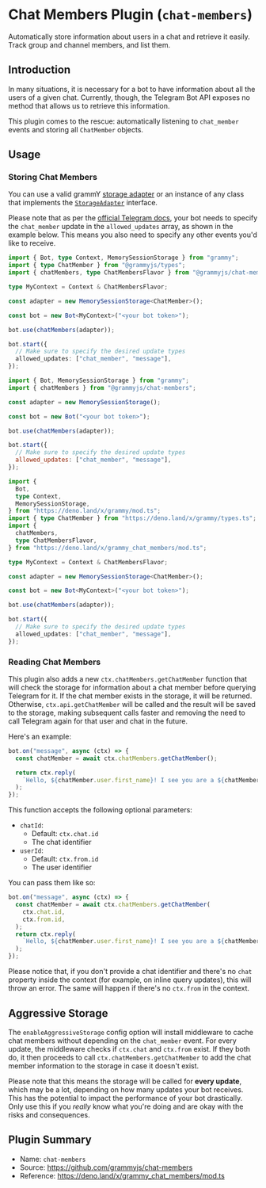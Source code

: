 # Chat Members Plugin (`chat-members`)

Automatically store information about users in a chat and retrieve it easily.
Track group and channel members, and list them.

## Introduction

In many situations, it is necessary for a bot to have information about all the users of a given chat.
Currently, though, the Telegram Bot API exposes no method that allows us to retrieve this information.

This plugin comes to the rescue: automatically listening to `chat_member` events and storing all `ChatMember` objects.

## Usage

### Storing Chat Members

You can use a valid grammY [storage adapter](./session.md#known-storage-adapters) or an instance of any class that implements the [`StorageAdapter`](https://deno.land/x/grammy/mod.ts?s=StorageAdapter) interface.

Please note that as per the [official Telegram docs](https://core.telegram.org/bots/api#getupdates), your bot needs to specify the `chat_member` update in the `allowed_updates` array, as shown in the example below.
This means you also need to specify any other events you'd like to receive.

<CodeGroup>
  <CodeGroupItem title="TypeScript" active>

```ts
import { Bot, type Context, MemorySessionStorage } from "grammy";
import { type ChatMember } from "@grammyjs/types";
import { chatMembers, type ChatMembersFlavor } from "@grammyjs/chat-members";

type MyContext = Context & ChatMembersFlavor;

const adapter = new MemorySessionStorage<ChatMember>();

const bot = new Bot<MyContext>("<your bot token>");

bot.use(chatMembers(adapter));

bot.start({
  // Make sure to specify the desired update types
  allowed_updates: ["chat_member", "message"],
});
```

</CodeGroupItem>

<CodeGroupItem title="JavaScript">

```js
import { Bot, MemorySessionStorage } from "grammy";
import { chatMembers } from "@grammyjs/chat-members";

const adapter = new MemorySessionStorage();

const bot = new Bot("<your bot token>");

bot.use(chatMembers(adapter));

bot.start({
  // Make sure to specify the desired update types
  allowed_updates: ["chat_member", "message"],
});
```

</CodeGroupItem>

<CodeGroupItem title="Deno">

```ts
import {
  Bot,
  type Context,
  MemorySessionStorage,
} from "https://deno.land/x/grammy/mod.ts";
import { type ChatMember } from "https://deno.land/x/grammy/types.ts";
import {
  chatMembers,
  type ChatMembersFlavor,
} from "https://deno.land/x/grammy_chat_members/mod.ts";

type MyContext = Context & ChatMembersFlavor;

const adapter = new MemorySessionStorage<ChatMember>();

const bot = new Bot<MyContext>("<your bot token>");

bot.use(chatMembers(adapter));

bot.start({
  // Make sure to specify the desired update types
  allowed_updates: ["chat_member", "message"],
});
```

</CodeGroupItem>

</CodeGroup>

### Reading Chat Members

This plugin also adds a new `ctx.chatMembers.getChatMember` function that will check the storage for information about a chat member before querying Telegram for it.
If the chat member exists in the storage, it will be returned.
Otherwise, `ctx.api.getChatMember` will be called and the result will be saved to the storage, making subsequent calls faster and removing the need to call Telegram again for that user and chat in the future.

Here's an example:

```ts
bot.on("message", async (ctx) => {
  const chatMember = await ctx.chatMembers.getChatMember();

  return ctx.reply(
    `Hello, ${chatMember.user.first_name}! I see you are a ${chatMember.status} of this chat!`,
  );
});
```

This function accepts the following optional parameters:

- `chatId`:
  - Default: `ctx.chat.id`
  - The chat identifier
- `userId`:
  - Default: `ctx.from.id`
  - The user identifier

You can pass them like so:

```ts
bot.on("message", async (ctx) => {
  const chatMember = await ctx.chatMembers.getChatMember(
    ctx.chat.id,
    ctx.from.id,
  );
  return ctx.reply(
    `Hello, ${chatMember.user.first_name}! I see you are a ${chatMember.status} of this chat!`,
  );
});
```

Please notice that, if you don't provide a chat identifier and there's no `chat` property inside the context (for example, on inline query updates), this will throw an error.
The same will happen if there's no `ctx.from` in the context.

## Aggressive Storage

The `enableAggressiveStorage` config option will install middleware to cache chat members without depending on the `chat_member` event.
For every update, the middleware checks if `ctx.chat` and `ctx.from` exist.
If they both do, it then proceeds to call `ctx.chatMembers.getChatMember` to add the chat member information to the storage in case it doesn't exist.

Please note that this means the storage will be called for **every update**, which may be a lot, depending on how many updates your bot receives.
This has the potential to impact the performance of your bot drastically.
Only use this if you _really_ know what you're doing and are okay with the risks and consequences.

## Plugin Summary

- Name: `chat-members`
- Source: <https://github.com/grammyjs/chat-members>
- Reference: <https://deno.land/x/grammy_chat_members/mod.ts>
